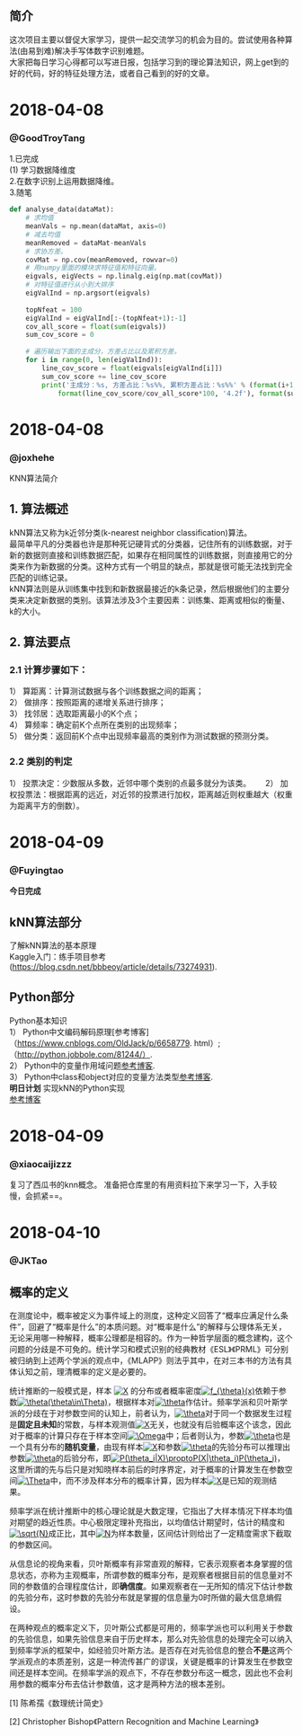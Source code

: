 ## 简介  
这次项目主要以督促大家学习，提供一起交流学习的机会为目的。尝试使用各种算法(由易到难)解决手写体数字识别难题。  
大家把每日学习心得都可以写进日报，包括学习到的理论算法知识，网上get到的好的代码，好的特征处理方法，或者自己看到的好的文章。  
# 2018-04-08  
### @GoodTroyTang  
1.已完成  
  (1) 学习数据降维度  
2.在数字识别上运用数据降维。  
3.随笔  
~~~ python
def analyse_data(dataMat):
    # 求均值
    meanVals = np.mean(dataMat, axis=0)
    # 减去均值
    meanRemoved = dataMat-meanVals
    # 求协方差。
    covMat = np.cov(meanRemoved, rowvar=0)
    # 用numpy里面的模块求特征值和特征向量。
    eigvals, eigVects = np.linalg.eig(np.mat(covMat))
    # 对特征值进行从小到大排序
    eigValInd = np.argsort(eigvals)
    
    topNfeat = 100
    eigValInd = eigValInd[:-(topNfeat+1):-1]
    cov_all_score = float(sum(eigvals))
    sum_cov_score = 0
    
    # 遍历输出下面的主成分，方差占比以及累积方差。
    for i in range(0, len(eigValInd)):
        line_cov_score = float(eigvals[eigValInd[i]])
        sum_cov_score += line_cov_score
        print('主成分：%s, 方差占比：%s%%, 累积方差占比：%s%%' % (format(i+1, '2.0f'), 
            format(line_cov_score/cov_all_score*100, '4.2f'), format(sum_cov_score/cov_all_score*100, '4.1f')))  
 ~~~ 



 
# 2018-04-08   
### @joxhehe   
KNN算法简介   
## 1.	算法概述   
kNN算法又称为k近邻分类(k-nearest neighbor classification)算法。   
最简单平凡的分类器也许是那种死记硬背式的分类器，记住所有的训练数据，对于新的数据则直接和训练数据匹配，如果存在相同属性的训练数据，则直接用它的分类来作为新数据的分类。这种方式有一个明显的缺点，那就是很可能无法找到完全匹配的训练记录。   
kNN算法则是从训练集中找到和新数据最接近的k条记录，然后根据他们的主要分类来决定新数据的类别。该算法涉及3个主要因素：训练集、距离或相似的衡量、k的大小。   
## 2.	算法要点   
### 2.1	计算步骤如下：   
1）	算距离：计算测试数据与各个训练数据之间的距离；   
2）	做排序：按照距离的递增关系进行排序；   
3）	找邻居：选取距离最小的K个点；   
4）	算频率：确定前K个点所在类别的出现频率；   
5）	做分类：返回前K个点中出现频率最高的类别作为测试数据的预测分类。　　　　
### 2.2 类别的判定  　
1）	投票决定：少数服从多数，近邻中哪个类别的点最多就分为该类。    　 
2）	加权投票法：根据距离的远近，对近邻的投票进行加权，距离越近则权重越大（权重为距离平方的倒数）。   

# 2018-04-09
### @Fuyingtao
**今日完成**
## kNN算法部分
了解kNN算法的基本原理  
Kaggle入门：练手项目参考(https://blog.csdn.net/bbbeoy/article/details/73274931).
## Python部分
Python基本知识  
1） Python中文编码解码原理[参考博客]（https://www.cnblogs.com/OldJack/p/6658779.  html）;（http://python.jobbole.com/81244/）.  
2） Python中的变量作用域问题[参考博客](http://www.jb51.net/article/86766.htm).  
3） Python中class和object对应的变量方法类型[参考博客](https://www.cnblogs.com/20150705-yilushangyouni-Jacksu/p/6238187.html).  
**明日计划**
实现kNN的Python实现  
[参考博客](https://www.cnblogs.com/erbaodabao0611/p/7588840.html)



# 2018-04-09   
### @xiaocaijizzz
复习了西瓜书的knn概念。
准备把仓库里的有用资料拉下来学习一下，入手较慢，会抓紧==。

# 2018-04-10
### @JKTao
## 概率的定义

在测度论中，概率被定义为事件域上的测度，这种定义回答了“概率应满足什么条件”，回避了“概率是什么”的本质问题。对“概率是什么”的解释与公理体系无关，无论采用哪一种解释，概率公理都是相容的。作为一种哲学层面的概念建构，这个问题的分歧是不可免的。统计学习和模式识别的经典教材《ESL》《PRML》可分别被归纳到上述两个学派的观点中，《MLAPP》则法乎其中，在对三本书的方法有具体认知之前，理清概率的定义是必要的。

统计推断的一般模式是，样本 <a href="https://www.codecogs.com/eqnedit.php?latex=X" target="_blank"><img src="https://latex.codecogs.com/svg.latex?X" title="X" /></a> 的分布或者概率密度<a href="https://www.codecogs.com/eqnedit.php?latex=f_{\theta}(x)" target="_blank"><img src="https://latex.codecogs.com/svg.latex?f_{\theta}(x)" title="f_{\theta}(x)" /></a>依赖于参数<a href="https://www.codecogs.com/eqnedit.php?latex=\theta(\theta\in\Theta)" target="_blank"><img src="https://latex.codecogs.com/svg.latex?\theta(\theta\in\Theta)" title="\theta(\theta\in\Theta)" /></a>，根据样本对<a href="https://www.codecogs.com/eqnedit.php?latex=\theta" target="_blank"><img src="https://latex.codecogs.com/svg.latex?\theta" title="\theta" /></a>作估计。频率学派和贝叶斯学派的分歧在于对参数空间的认知上，前者认为，<a href="https://www.codecogs.com/eqnedit.php?latex=\theta" target="_blank"><img src="https://latex.codecogs.com/svg.latex?\theta" title="\theta" /></a>对于同一个数据发生过程是**固定且未知**的常数，与样本观测值<a href="https://www.codecogs.com/eqnedit.php?latex=X" target="_blank"><img src="https://latex.codecogs.com/svg.latex?X" title="X" /></a>无关，也就没有后验概率这个该念，因此对于概率的计算只存在于样本空间<a href="https://www.codecogs.com/eqnedit.php?latex=\Omega" target="_blank"><img src="https://latex.codecogs.com/svg.latex?\Omega" title="\Omega" /></a>中；后者则认为，参数<a href="https://www.codecogs.com/eqnedit.php?latex=\theta" target="_blank"><img src="https://latex.codecogs.com/svg.latex?\theta" title="\theta" /></a>也是一个具有分布的**随机变量**，由现有样本<a href="https://www.codecogs.com/eqnedit.php?latex=X" target="_blank"><img src="https://latex.codecogs.com/svg.latex?X" title="X" /></a>和参数<a href="https://www.codecogs.com/eqnedit.php?latex=\theta" target="_blank"><img src="https://latex.codecogs.com/svg.latex?\theta" title="\theta" /></a>的先验分布可以推理出参数<a href="https://www.codecogs.com/eqnedit.php?latex=\theta" target="_blank"><img src="https://latex.codecogs.com/svg.latex?\theta" title="\theta" /></a>的后验分布，即<a href="https://www.codecogs.com/eqnedit.php?latex=P(\theta_i|X)\proptoP(X|\theta_i)P(\theta_i)" target="_blank"><img src="https://latex.codecogs.com/svg.latex?P(\theta_i|X)\proptoP(X|\theta_i)P(\theta_i)" title="P(\theta_i|X)\proptoP(X|\theta_i)P(\theta_i)" /></a>，这里所谓的先与后只是对知晓样本前后的时序界定，对于概率的计算发生在参数空间<a href="https://www.codecogs.com/eqnedit.php?latex=\Theta" target="_blank"><img src="https://latex.codecogs.com/svg.latex?\Theta" title="\Theta" /></a>中，而不涉及样本分布的概率计算，因为样本<a href="https://www.codecogs.com/eqnedit.php?latex=X" target="_blank"><img src="https://latex.codecogs.com/svg.latex?X" title="X" /></a>是已知的观测结果。

频率学派在统计推断中的核心理论就是大数定理，它指出了大样本情况下样本均值对期望的趋近性质。中心极限定理补充指出，以均值估计期望时，估计的精度和<a href="https://www.codecogs.com/eqnedit.php?latex=\sqrt{N}" target="_blank"><img src="https://latex.codecogs.com/svg.latex?\sqrt{N}" title="\sqrt{N}" /></a>成正比，其中<a href="https://www.codecogs.com/eqnedit.php?latex=N" target="_blank"><img src="https://latex.codecogs.com/svg.latex?N" title="N" /></a>为样本数量，区间估计则给出了一定精度需求下截取的参数区间。

从信息论的视角来看，贝叶斯概率有非常直观的解释，它表示观察者本身掌握的信息状态，亦称为主观概率，所谓参数的概率分布，是观察者根据目前的信息量对不同的参数值的合理程度估计，即**确信度**。如果观察者在一无所知的情况下估计参数的先验分布，这时参数的先验分布就是掌握的信息量为0时所做的最大信息熵假设。

在两种观点的概率定义下，贝叶斯公式都是可用的，频率学派也可以利用关于参数的先验信息，如果先验信息来自于历史样本，那么对先验信息的处理完全可以纳入到频率学派的框架中，如经验贝叶斯方法。是否存在对先验信息的整合**不是**这两个学派观点的本质差别，这是一种流传甚广的谬误，关键是概率的计算发生在参数空间还是样本空间。在频率学派的观点下，不存在参数分布这一概念，因此也不会利用参数的概率分布去估计参数值，这才是两种方法的根本差别。



[1] 陈希孺《数理统计简史》

[2] Christopher Bishop《Pattern Recognition and Machine Learning》

